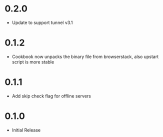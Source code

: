 # 0.2.0

* Update to support tunnel v3.1

# 0.1.2

* Cookbook now unpacks the binary file from browserstack, also upstart script is more stable

# 0.1.1

* Add skip check flag for offline servers

# 0.1.0

* Initial Release
